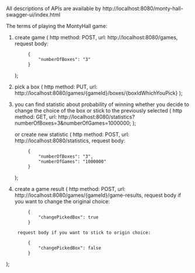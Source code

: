 
All descriptions of APIs are available by http://localhost:8080/monty-hall-swagger-ui/index.html

The terms of playing the MontyHall game:
1) create game (
        http method: POST,
        url: http://localhost:8080/games,
        request body:
    
            {
                "numberOfBoxes": "3"
            }
    
    );
2) pick a box (
        http method: PUT,
        url: http://localhost:8080/games/{gameId}/boxes/{boxIdWhichYouPick}
    );
3) you can find statistic about probability of winning whether you decide to change the choice of 
    the box or stick to the previously selected (
        http method: GET,
        url: http://localhost:8080/statistics?numberOfBoxes=3&numberOfGames=1000000;
    );
    
    or create new statistic (
        http method: POST,
        url: http://localhost:8080/statistics,
        request body:
        
            {
                "numberOfBoxes": "3",
                "numberOfGames": "1000000"
            }
            
    );
4) create a game result (
        http method: POST,
        url: http://localhost:8080/games/{gameId}/game-results,
        request body if you want to change the original choice:
    
            {
                "changePickedBox": true
            }
    
        request body if you want to stick to origin choice:
    
            {
                "changePickedBox": false
            }
);
